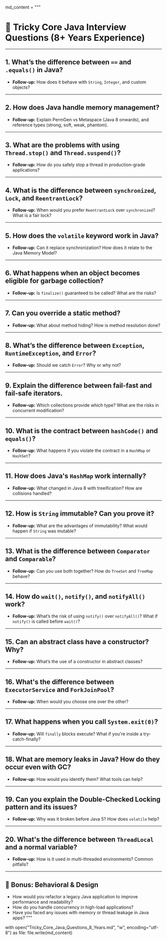 md_content = """
# 📘 Tricky Core Java Interview Questions (8+ Years Experience)

---

## 1. What’s the difference between `==` and `.equals()` in Java?
- **Follow-up:** How does it behave with `String`, `Integer`, and custom objects?

---

## 2. How does Java handle memory management?
- **Follow-up:** Explain PermGen vs Metaspace (Java 8 onwards), and reference types (strong, soft, weak, phantom).

---

## 3. What are the problems with using `Thread.stop()` and `Thread.suspend()`?
- **Follow-up:** How do you safely stop a thread in production-grade applications?

---

## 4. What is the difference between `synchronized`, `Lock`, and `ReentrantLock`?
- **Follow-up:** When would you prefer `ReentrantLock` over `synchronized`? What is a fair lock?

---

## 5. How does the `volatile` keyword work in Java?
- **Follow-up:** Can it replace synchronization? How does it relate to the Java Memory Model?

---

## 6. What happens when an object becomes eligible for garbage collection?
- **Follow-up:** Is `finalize()` guaranteed to be called? What are the risks?

---

## 7. Can you override a static method?
- **Follow-up:** What about method hiding? How is method resolution done?

---

## 8. What’s the difference between `Exception`, `RuntimeException`, and `Error`?
- **Follow-up:** Should we catch `Error`? Why or why not?

---

## 9. Explain the difference between fail-fast and fail-safe iterators.
- **Follow-up:** Which collections provide which type? What are the risks in concurrent modification?

---

## 10. What is the contract between `hashCode()` and `equals()`?
- **Follow-up:** What happens if you violate the contract in a `HashMap` or `HashSet`?

---

## 11. How does Java's `HashMap` work internally?
- **Follow-up:** What changed in Java 8 with treeification? How are collisions handled?

---

## 12. How is `String` immutable? Can you prove it?
- **Follow-up:** What are the advantages of immutability? What would happen if `String` was mutable?

---

## 13. What is the difference between `Comparator` and `Comparable`?
- **Follow-up:** Can you use both together? How do `TreeSet` and `TreeMap` behave?

---

## 14. How do `wait()`, `notify()`, and `notifyAll()` work?
- **Follow-up:** What’s the risk of using `notify()` over `notifyAll()`? What if `notify()` is called before `wait()`?

---

## 15. Can an abstract class have a constructor? Why?
- **Follow-up:** What’s the use of a constructor in abstract classes?

---

## 16. What's the difference between `ExecutorService` and `ForkJoinPool`?
- **Follow-up:** When would you choose one over the other?

---

## 17. What happens when you call `System.exit(0)`?
- **Follow-up:** Will `finally` blocks execute? What if you're inside a try-catch-finally?

---

## 18. What are memory leaks in Java? How do they occur even with GC?
- **Follow-up:** How would you identify them? What tools can help?

---

## 19. Can you explain the Double-Checked Locking pattern and its issues?
- **Follow-up:** Why was it broken before Java 5? How does `volatile` help?

---

## 20. What's the difference between `ThreadLocal` and a normal variable?
- **Follow-up:** How is it used in multi-threaded environments? Common pitfalls?

---

## 🧠 Bonus: Behavioral & Design

- How would you refactor a legacy Java application to improve performance and readability?
- How do you handle concurrency in high-load applications?
- Have you faced any issues with memory or thread leakage in Java apps?
"""

with open("Tricky_Core_Java_Questions_8_Years.md", "w", encoding="utf-8") as file:
    file.write(md_content)
